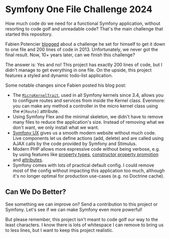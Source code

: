 Symfony One File Challenge 2024
===============================

How much code do we need for a functional Symfony application, without
resorting to code golf and unreadable code? That's the main challenge that
started this repository.

Fabien Potencier [blogged][blog] about a challenge he set for himself to
get it down to one file and 200 lines of code in 2013. Unfortunately, we
never got the final result. Now, 10+ years later, can we finish this
challenge?

[blog]: https://fabien.potencier.org/packing-a-symfony-full-stack-framework-application-in-one-file-introduction.html

The answer is: Yes and no! This project has exactly 200 lines of code, but
I didn't manage to get everything in one file. On the upside, this project
features a styled and dynamic todo-list application.

Some notable changes since Fabien posted his blog post:

* The [`MicroKernelTrait`][microkerneltrait], used in all Symfony kernels
  since 3.4, allows you to configure routes and services from inside the
  Kernel class. Evenmore: you can make any method a controller in the micro
  kernel class using the `#[Route]` attribute.
* Using Symfony Flex and the minimal skeleton, we didn't have to remove
  many files to reduce the application's size. Instead of removing what we
  don't want, we only install what we want.
* [Symfony UX][ux] gives us a smooth modern website without much code. Live
  components let us define actions (add, delete) and are called using AJAX
  calls by the code provided by Symfony and Stimulus.
* Modern PHP allows more expressive code without being verbose, e.g. by
  using features like [property types][types], [constructor property
  promotion][cpp] and [attributes][attributes].
* Symfony comes with lots of practical default config. I could remove most
  of the config without impacting this application too much, although it's
  no longer optimal for production use-cases (e.g. no Doctrine cache).

[microkerneltrait]: https://symfony.com/doc/current/configuration/micro_kernel_trait.html
[ux]: https://ux.symfony.com
[types]: https://www.php.net/manual/en/language.oop5.properties.php#language.oop5.properties.typed-properties
[cpp]: https://www.php.net/manual/en/language.oop5.decon.php#language.oop5.decon.constructor.promotion
[attributes]: https://www.php.net/manual/en/language.attributes.overview.php

Can We Do Better?
-----------------

See something we can improve on? Send a contribution to this project or
Symfony. Let's see if we can make Symfony even more powerful!

But please remember, this project isn't meant to code golf our way to the
least characters. I know there is lots of whitespace I can remove to bring
us to less lines, but I want to keep this project realistic.
